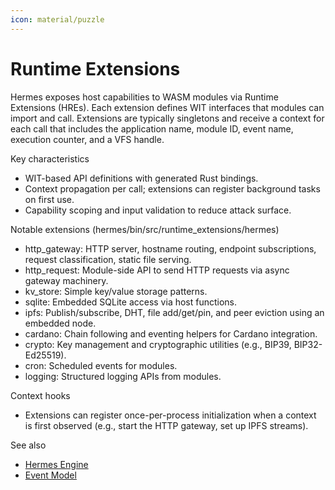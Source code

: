 ```yaml
---
icon: material/puzzle
---
```


# Runtime Extensions

Hermes exposes host capabilities to WASM modules via Runtime Extensions (HREs).
Each extension defines WIT interfaces that modules can import and call.
Extensions are typically singletons and receive a context for each call that includes the application name, module ID, event name,
execution counter, and a VFS handle.

Key characteristics

* WIT-based API definitions with generated Rust bindings.
* Context propagation per call; extensions can register background tasks on first use.
* Capability scoping and input validation to reduce attack surface.

Notable extensions (hermes/bin/src/runtime_extensions/hermes)

* http_gateway: HTTP server, hostname routing, endpoint subscriptions, request classification, static file serving.
* http_request: Module-side API to send HTTP requests via async gateway machinery.
* kv_store: Simple key/value storage patterns.
* sqlite: Embedded SQLite access via host functions.
* ipfs: Publish/subscribe, DHT, file add/get/pin, and peer eviction using an embedded node.
* cardano: Chain following and eventing helpers for Cardano integration.
* crypto: Key management and cryptographic utilities (e.g., BIP39, BIP32-Ed25519).
* cron: Scheduled events for modules.
* logging: Structured logging APIs from modules.

Context hooks

* Extensions can register once-per-process initialization when a context is first observed
  (e.g., start the HTTP gateway, set up IPFS streams).

See also

* [Hermes Engine](../05_building_block_view/hermes_engine.md)
* [Event Model](./event_model.md)
